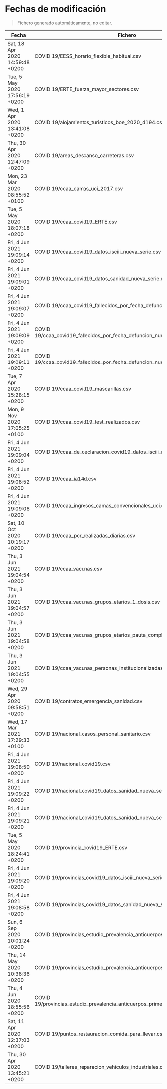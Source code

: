 # Fechas de modificación

> Fichero generado automáticamente, no editar.

| Fecha                           | Fichero                  |
|---------------------------------|--------------------------|
| Sat, 18 Apr 2020 14:59:48 +0200  | COVID 19/EESS_horario_flexible_habitual.csv |
| Tue, 5 May 2020 17:56:19 +0200  | COVID 19/ERTE_fuerza_mayor_sectores.csv |
| Wed, 1 Apr 2020 13:41:08 +0200  | COVID 19/alojamientos_turisticos_boe_2020_4194.csv |
| Thu, 30 Apr 2020 12:47:09 +0200  | COVID 19/areas_descanso_carreteras.csv |
| Mon, 23 Mar 2020 08:55:52 +0100  | COVID 19/ccaa_camas_uci_2017.csv |
| Tue, 5 May 2020 18:07:18 +0200  | COVID 19/ccaa_covid19_ERTE.csv |
| Fri, 4 Jun 2021 19:09:14 +0200  | COVID 19/ccaa_covid19_datos_isciii_nueva_serie.csv |
| Fri, 4 Jun 2021 19:09:01 +0200  | COVID 19/ccaa_covid19_datos_sanidad_nueva_serie.csv |
| Fri, 4 Jun 2021 19:09:07 +0200  | COVID 19/ccaa_covid19_fallecidos_por_fecha_defuncion_nueva_serie.csv |
| Fri, 4 Jun 2021 19:09:09 +0200  | COVID 19/ccaa_covid19_fallecidos_por_fecha_defuncion_nueva_serie_long.csv |
| Fri, 4 Jun 2021 19:09:11 +0200  | COVID 19/ccaa_covid19_fallecidos_por_fecha_defuncion_nueva_serie_original.csv |
| Tue, 7 Apr 2020 15:28:15 +0200  | COVID 19/ccaa_covid19_mascarillas.csv |
| Mon, 9 Nov 2020 17:05:25 +0100  | COVID 19/ccaa_covid19_test_realizados.csv |
| Fri, 4 Jun 2021 19:09:04 +0200  | COVID 19/ccaa_de_declaracion_covid19_datos_isciii_nueva_serie.csv |
| Fri, 4 Jun 2021 19:08:52 +0200  | COVID 19/ccaa_ia14d.csv |
| Fri, 4 Jun 2021 19:09:06 +0200  | COVID 19/ccaa_ingresos_camas_convencionales_uci.csv |
| Sat, 10 Oct 2020 10:19:17 +0200  | COVID 19/ccaa_pcr_realizadas_diarias.csv |
| Thu, 3 Jun 2021 19:04:54 +0200  | COVID 19/ccaa_vacunas.csv |
| Thu, 3 Jun 2021 19:04:57 +0200  | COVID 19/ccaa_vacunas_grupos_etarios_1_dosis.csv |
| Thu, 3 Jun 2021 19:04:58 +0200  | COVID 19/ccaa_vacunas_grupos_etarios_pauta_completa.csv |
| Thu, 3 Jun 2021 19:04:55 +0200  | COVID 19/ccaa_vacunas_personas_institucionalizadas.csv |
| Wed, 29 Apr 2020 09:58:51 +0200  | COVID 19/contratos_emergencia_sanidad.csv |
| Wed, 17 Mar 2021 17:29:33 +0100  | COVID 19/nacional_casos_personal_sanitario.csv |
| Fri, 4 Jun 2021 19:08:50 +0200  | COVID 19/nacional_covid19.csv |
| Fri, 4 Jun 2021 19:09:22 +0200  | COVID 19/nacional_covid19_datos_sanidad_nueva_serie.csv |
| Fri, 4 Jun 2021 19:09:21 +0200  | COVID 19/nacional_covid19_datos_sanidad_nueva_serie_grupos_edad.csv |
| Tue, 5 May 2020 18:24:41 +0200  | COVID 19/provincia_covid19_ERTE.csv |
| Fri, 4 Jun 2021 19:09:20 +0200  | COVID 19/provincias_covid19_datos_isciii_nueva_serie.csv |
| Fri, 4 Jun 2021 19:08:58 +0200  | COVID 19/provincias_covid19_datos_sanidad_nueva_serie.csv |
| Sun, 6 Sep 2020 10:01:24 +0200  | COVID 19/provincias_estudio_prevalencia_anticuerpos_final.csv |
| Thu, 14 May 2020 10:38:36 +0200  | COVID 19/provincias_estudio_prevalencia_anticuerpos_primera_ronda.csv |
| Thu, 4 Jun 2020 18:55:56 +0200  | COVID 19/provincias_estudio_prevalencia_anticuerpos_primera_y_segunda_ronda.csv |
| Sat, 11 Apr 2020 12:37:03 +0200  | COVID 19/puntos_restauracion_comida_para_llevar.csv |
| Thu, 30 Apr 2020 13:45:21 +0200  | COVID 19/talleres_reparacion_vehiculos_industriales.csv |
